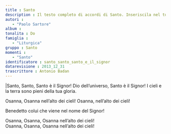 ```yaml
--- 
title : Santo
description : Il testo completo di accordi di Santo. Inseriscila nel tuo canzoniere!
autori : 
   - "Paolo Sartore"
album : 
tonalita : Do
famiglia : 
   - "Liturgica"
gruppo : Santo
momenti : 
   - "Santo"
identificatore : santo_santo_santo_e_il_signor
datarevisione : 2013_12_31
trascrittore : Antonio Badan
--- 
```




|Santo, Santo, Santo è il Signor!
Dio dell’universo, Santo è il Signor!
I cieli e la terra
sono pieni della tua gloria.


Osanna, Osanna nell’alto dei cieli!
Osanna, nell’alto dei cieli!


Benedetto colui che viene
nel nome del Signor!


Osanna, Osanna, Osanna nell’alto dei cieli!        
Osanna, Osanna, Osanna nell’alto dei cieli!  


